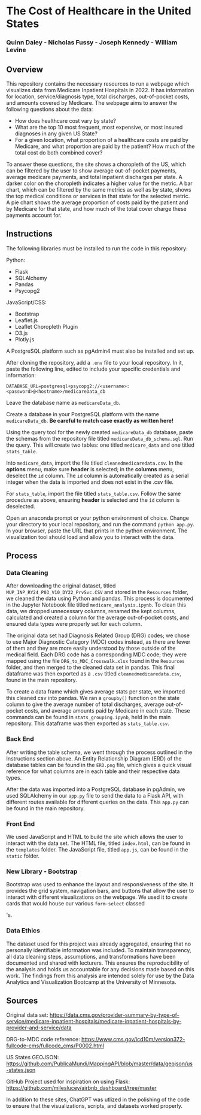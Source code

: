 # The Cost of Healthcare in the United States
### Quinn Daley - Nicholas Fussy - Joseph Kennedy - William Levine

## Overview
This repository contains the necessary resources to run a webpage which visualizes data from Medicare Inpatient Hospitals in 2022. It has information for location, service/diagnosis type, total discharges, out-of-pocket costs, and amounts covered by Medicare. The webpage aims to answer the following questions about the data:
- How does healthcare cost vary by state?
- What are the top 10 most frequent, most expensive, or most insured diagnoses in any given US State?
- For a given location, what proportion of a healthcare costs are paid by Medicare, and what proportion are paid by the patient? How much of the total cost do both combined cover?

To answer these questions, the site shows a choropleth of the US, which can be filtered by the user to show average out-of-pocket payments, average medicare payments, and total inpatient discharges per state. A darker color on the choropleth indicates a higher value for the metric. A bar chart, which can be filtered by the same metrics as well as by state, shows the top medical conditions or services in that state for the selected metric. A pie chart shows the average proportion of costs paid by the patient and by Medicare for that state, and how much of the total cover charge these payments account for.

## Instructions
The following libraries must be installed to run the code in this repository:

Python:
- Flask
- SQLAlchemy
- Pandas
- Psycopg2

JavaScript/CSS:
- Bootstrap
- Leaflet.js
- Leaflet Choropleth Plugin
- D3.js
- Plotly.js

A PostgreSQL platform such as pgAdmin4 must also be installed and set up.

After cloning the repository, add a `.env` file to your local repository. In it, paste the following line, edited to include your specific credentials and information:

`DATABASE_URL=postgresql+psycopg2://<username>:<password>@<hostname>/medicareData_db`

Leave the database name as `medicareData_db`.

Create a database in your PostgreSQL platform with the name `medicareData_db`. **Be careful to match case exactly as written here!**

Using the query tool for the newly created `medicareData_db` database, paste the schemas from the repository file titled `medicareData_db_schema.sql`. Run the query. This will create two tables: one titled `medicare_data` and one titled `stats_table`.

Into `medicare_data`, import the file titled `cleanedmedicaredata.csv`. In the **options** menu, make sure **header** is selected; in the **columns** menu, deselect the `id` column. The `id` column is automatically created as a serial integer when the data is imported and does not exist in the .csv file.

For `stats_table`, import the file titled `stats_table.csv`. Follow the same procedure as above, ensuring **header** is selected and the `id` column is deselected.

Open an anaconda prompt or your python environment of choice. Change your directory to your local repository, and run the command `python app.py`. In your browser, paste the URL that prints in the python environment. The visualization tool should load and allow you to interact with the data.

## Process

### Data Cleaning

After downloading the original dataset, titled `MUP_INP_RY24_P03_V10_DY22_PrvSvc.CSV` and stored in the `Resources` folder, we cleaned the data using Python and pandas. This process is documented in the Jupyter Notebook file titled `medicare_analysis.ipynb`. To clean this data, we dropped unnecessary columns, renamed the kept columns, calculated and created a column for the average out-of-pocket costs, and ensured data types were properly set for each column. 

The original data set had Diagnosis Related Group (DRG) codes; we chose to use Major Diagnostic Category (MDC) codes instead, as there are fewer of them and they are more easily understood by those outside of the medical field. Each DRG code has a corresponding MDC code; they were mapped using the file `DRG_to_MDC_Crosswalk.xlsx` found in the `Resources` folder, and then merged to the cleaned data set in pandas. This final dataframe was then exported as a `.csv` titled `cleanedmedicaredata.csv`, found in the main repository.

To create a data frame which gives average stats per state, we imported this cleaned csv into pandas. We ran a `groupby()` function on the state column to give the average number of total discharges, average out-of-pocket costs, and average amounts paid by Medicare in each state. These commands can be found in `stats_grouping.ipynb`, held in the main repository. This dataframe was then exported as `stats_table.csv`.

### Back End

After writing the table schema, we went through the process outlined in the Instructions section above. An Entity Relationship Diagram (ERD) of the database tables can be found in the `ERD.png` file, which gives a quick visual reference for what columns are in each table and their respective data types.

After the data was imported into a PostgreSQL database in pgAdmin, we used SQLAlchemy in our `app.py` file to send the data to a Flask API, with different routes available for different queries on the data. This `app.py` can be found in the main repository.

### Front End

We used JavaScript and HTML to build the site which allows the user to interact with the data set. The HTML file, titled `index.html`, can be found in the `templates` folder. The JavaScript file, titled `app.js`, can be found in the `static` folder.

### New Library - Bootstrap
Bootstrap was used to enhance the layout and responsiveness of the site. It provides the grid system, navigation bars, and buttons that allow the user to interact with different visualizations on the webpage. We used it to create cards that would house our various `form-select` classed <div>'s.

### Data Ethics
The dataset used for this project was already aggregated, ensuring that no personally identifiable information was included. To maintain transparency, all data cleaning steps, assumptions, and transformations have been documented and shared with lecturers. This ensures the reproducibility of the analysis and holds us accountable for any decisions made based on this work. The findings from this analysis are intended solely for use by the Data Analytics and Visualization Bootcamp at the University of Minnesota.

## Sources
Original data set: https://data.cms.gov/provider-summary-by-type-of-service/medicare-inpatient-hospitals/medicare-inpatient-hospitals-by-provider-and-service/data

DRG-to-MDC code reference: https://www.cms.gov/icd10m/version372-fullcode-cms/fullcode_cms/P0002.html

US States GEOJSON: https://github.com/PublicaMundi/MappingAPI/blob/master/data/geojson/us-states.json

GitHub Project used for inspiration on using Flask: https://github.com/mileslucey/airbnb_dashboard/tree/master

In addition to these sites, ChatGPT was utlized in the polishing of the code to ensure that the visualizations, scripts, and datasets worked properly.
